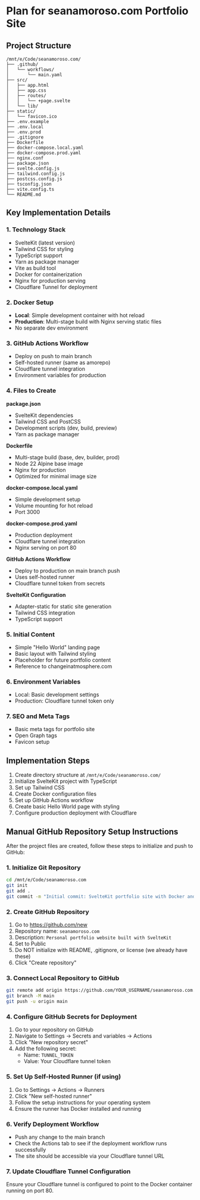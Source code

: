 # Plan for seanamoroso.com Portfolio Site

## Project Structure
```
/mnt/e/Code/seanamoroso.com/
├── .github/
│   └── workflows/
│       └── main.yaml
├── src/
│   ├── app.html
│   ├── app.css
│   ├── routes/
│   │   └── +page.svelte
│   └── lib/
├── static/
│   └── favicon.ico
├── .env.example
├── .env.local
├── .env.prod
├── .gitignore
├── Dockerfile
├── docker-compose.local.yaml
├── docker-compose.prod.yaml
├── nginx.conf
├── package.json
├── svelte.config.js
├── tailwind.config.js
├── postcss.config.js
├── tsconfig.json
├── vite.config.ts
└── README.md
```

## Key Implementation Details

### 1. Technology Stack
- SvelteKit (latest version)
- Tailwind CSS for styling
- TypeScript support
- Yarn as package manager
- Vite as build tool
- Docker for containerization
- Nginx for production serving
- Cloudflare Tunnel for deployment

### 2. Docker Setup
- **Local**: Simple development container with hot reload
- **Production**: Multi-stage build with Nginx serving static files
- No separate dev environment

### 3. GitHub Actions Workflow
- Deploy on push to main branch
- Self-hosted runner (same as amorepo)
- Cloudflare tunnel integration
- Environment variables for production

### 4. Files to Create

**package.json**
- SvelteKit dependencies
- Tailwind CSS and PostCSS
- Development scripts (dev, build, preview)
- Yarn as package manager

**Dockerfile**
- Multi-stage build (base, dev, builder, prod)
- Node 22 Alpine base image
- Nginx for production
- Optimized for minimal image size

**docker-compose.local.yaml**
- Simple development setup
- Volume mounting for hot reload
- Port 3000

**docker-compose.prod.yaml**
- Production deployment
- Cloudflare tunnel integration
- Nginx serving on port 80

**GitHub Actions Workflow**
- Deploy to production on main branch push
- Uses self-hosted runner
- Cloudflare tunnel token from secrets

**SvelteKit Configuration**
- Adapter-static for static site generation
- Tailwind CSS integration
- TypeScript support

### 5. Initial Content
- Simple "Hello World" landing page
- Basic layout with Tailwind styling
- Placeholder for future portfolio content
- Reference to changeinatmosphere.com

### 6. Environment Variables
- Local: Basic development settings
- Production: Cloudflare tunnel token only

### 7. SEO and Meta Tags
- Basic meta tags for portfolio site
- Open Graph tags
- Favicon setup

## Implementation Steps

1. Create directory structure at `/mnt/e/Code/seanamoroso.com/`
2. Initialize SvelteKit project with TypeScript
3. Set up Tailwind CSS
4. Create Docker configuration files
5. Set up GitHub Actions workflow
6. Create basic Hello World page with styling
7. Configure production deployment with Cloudflare

## Manual GitHub Repository Setup Instructions

After the project files are created, follow these steps to initialize and push to GitHub:

### 1. Initialize Git Repository
```bash
cd /mnt/e/Code/seanamoroso.com
git init
git add .
git commit -m "Initial commit: SvelteKit portfolio site with Docker and Cloudflare deployment"
```

### 2. Create GitHub Repository
1. Go to https://github.com/new
2. Repository name: `seanamoroso.com`
3. Description: `Personal portfolio website built with SvelteKit`
4. Set to Public
5. Do NOT initialize with README, .gitignore, or license (we already have these)
6. Click "Create repository"

### 3. Connect Local Repository to GitHub
```bash
git remote add origin https://github.com/YOUR_USERNAME/seanamoroso.com.git
git branch -M main
git push -u origin main
```

### 4. Configure GitHub Secrets for Deployment
1. Go to your repository on GitHub
2. Navigate to Settings → Secrets and variables → Actions
3. Click "New repository secret"
4. Add the following secret:
   - Name: `TUNNEL_TOKEN`
   - Value: Your Cloudflare tunnel token

### 5. Set Up Self-Hosted Runner (if using)
1. Go to Settings → Actions → Runners
2. Click "New self-hosted runner"
3. Follow the setup instructions for your operating system
4. Ensure the runner has Docker installed and running

### 6. Verify Deployment Workflow
- Push any change to the main branch
- Check the Actions tab to see if the deployment workflow runs successfully
- The site should be accessible via your Cloudflare tunnel URL

### 7. Update Cloudflare Tunnel Configuration
Ensure your Cloudflare tunnel is configured to point to the Docker container running on port 80.